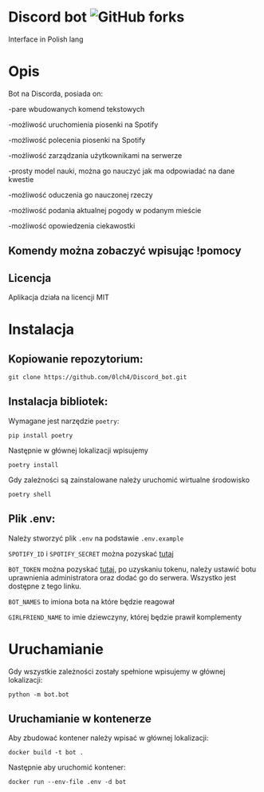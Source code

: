 # Discord bot ![GitHub forks](https://img.shields.io/badge/Version-1.2.0-red)

Interface in Polish lang

# Opis

Bot na Discorda, posiada on:

-pare wbudowanych komend tekstowych

-możliwość uruchomienia piosenki na Spotify

-możliwość polecenia piosenki na Spotify

-możliwość zarządzania użytkownikami na serwerze

-prosty model nauki, można go nauczyć jak ma odpowiadać na dane kwestie

-możliwość oduczenia go nauczonej rzeczy

-możliwość podania aktualnej pogody w podanym mieście

-możliwość opowiedzenia ciekawostki

## Komendy można zobaczyć wpisując !pomocy

## Licencja

Aplikacja działa na licencji MIT

# Instalacja


## Kopiowanie repozytorium:

```
git clone https://github.com/0lch4/Discord_bot.git
```

## Instalacja bibliotek:

Wymagane jest narzędzie `poetry`:

```
pip install poetry
```

Następnie w głównej lokalizacji wpisujemy

```
poetry install
```

Gdy zależności są zainstalowane należy uruchomić wirtualne środowisko

```
poetry shell
```

## Plik .env:

Należy stworzyć plik `.env` na podstawie `.env.example`

`SPOTIFY_ID` i `SPOTIFY_SECRET` można pozyskać [tutaj](https://developer.spotify.com/)

`BOT_TOKEN` można pozyskać [tutaj](https://discord.com/developers/applications), po uzyskaniu tokenu, należy ustawić botu uprawnienia administratora oraz dodać go do serwera. Wszystko jest dostępne z tego linku.

`BOT_NAMES` to imiona bota na które będzie reagował

`GIRLFRIEND_NAME` to imie dziewczyny, której będzie prawił komplementy

# Uruchamianie

Gdy wszystkie zależności zostały spełnione wpisujemy w głównej lokalizacji:

```
python -m bot.bot
```

## Uruchamianie w kontenerze

Aby zbudować kontener należy wpisać w głównej lokalizacji:

```
docker build -t bot .
```

Następnie aby uruchomić kontener:

```
docker run --env-file .env -d bot
```
